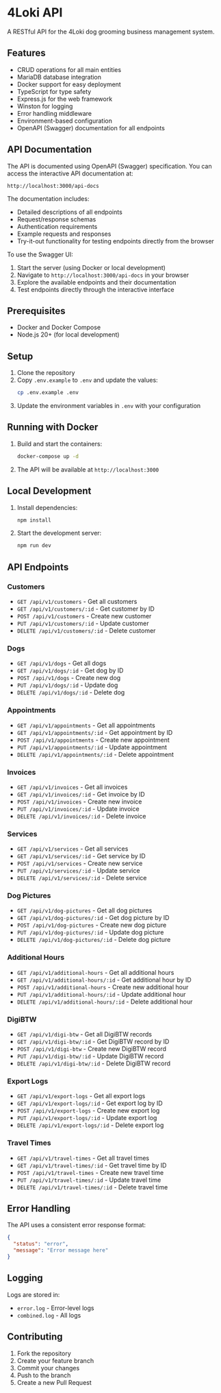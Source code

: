 # 4Loki API

A RESTful API for the 4Loki dog grooming business management system.

## Features

- CRUD operations for all main entities
- MariaDB database integration
- Docker support for easy deployment
- TypeScript for type safety
- Express.js for the web framework
- Winston for logging
- Error handling middleware
- Environment-based configuration
- OpenAPI (Swagger) documentation for all endpoints

## API Documentation

The API is documented using OpenAPI (Swagger) specification. You can access the interactive API documentation at:

```
http://localhost:3000/api-docs
```

The documentation includes:
- Detailed descriptions of all endpoints
- Request/response schemas
- Authentication requirements
- Example requests and responses
- Try-it-out functionality for testing endpoints directly from the browser

To use the Swagger UI:
1. Start the server (using Docker or local development)
2. Navigate to `http://localhost:3000/api-docs` in your browser
3. Explore the available endpoints and their documentation
4. Test endpoints directly through the interactive interface

## Prerequisites

- Docker and Docker Compose
- Node.js 20+ (for local development)

## Setup

1. Clone the repository
2. Copy `.env.example` to `.env` and update the values:
   ```bash
   cp .env.example .env
   ```
3. Update the environment variables in `.env` with your configuration

## Running with Docker

1. Build and start the containers:
   ```bash
   docker-compose up -d
   ```

2. The API will be available at `http://localhost:3000`

## Local Development

1. Install dependencies:
   ```bash
   npm install
   ```

2. Start the development server:
   ```bash
   npm run dev
   ```

## API Endpoints

### Customers
- `GET /api/v1/customers` - Get all customers
- `GET /api/v1/customers/:id` - Get customer by ID
- `POST /api/v1/customers` - Create new customer
- `PUT /api/v1/customers/:id` - Update customer
- `DELETE /api/v1/customers/:id` - Delete customer

### Dogs
- `GET /api/v1/dogs` - Get all dogs
- `GET /api/v1/dogs/:id` - Get dog by ID
- `POST /api/v1/dogs` - Create new dog
- `PUT /api/v1/dogs/:id` - Update dog
- `DELETE /api/v1/dogs/:id` - Delete dog

### Appointments
- `GET /api/v1/appointments` - Get all appointments
- `GET /api/v1/appointments/:id` - Get appointment by ID
- `POST /api/v1/appointments` - Create new appointment
- `PUT /api/v1/appointments/:id` - Update appointment
- `DELETE /api/v1/appointments/:id` - Delete appointment

### Invoices
- `GET /api/v1/invoices` - Get all invoices
- `GET /api/v1/invoices/:id` - Get invoice by ID
- `POST /api/v1/invoices` - Create new invoice
- `PUT /api/v1/invoices/:id` - Update invoice
- `DELETE /api/v1/invoices/:id` - Delete invoice

### Services
- `GET /api/v1/services` - Get all services
- `GET /api/v1/services/:id` - Get service by ID
- `POST /api/v1/services` - Create new service
- `PUT /api/v1/services/:id` - Update service
- `DELETE /api/v1/services/:id` - Delete service

### Dog Pictures
- `GET /api/v1/dog-pictures` - Get all dog pictures
- `GET /api/v1/dog-pictures/:id` - Get dog picture by ID
- `POST /api/v1/dog-pictures` - Create new dog picture
- `PUT /api/v1/dog-pictures/:id` - Update dog picture
- `DELETE /api/v1/dog-pictures/:id` - Delete dog picture

### Additional Hours
- `GET /api/v1/additional-hours` - Get all additional hours
- `GET /api/v1/additional-hours/:id` - Get additional hour by ID
- `POST /api/v1/additional-hours` - Create new additional hour
- `PUT /api/v1/additional-hours/:id` - Update additional hour
- `DELETE /api/v1/additional-hours/:id` - Delete additional hour

### DigiBTW
- `GET /api/v1/digi-btw` - Get all DigiBTW records
- `GET /api/v1/digi-btw/:id` - Get DigiBTW record by ID
- `POST /api/v1/digi-btw` - Create new DigiBTW record
- `PUT /api/v1/digi-btw/:id` - Update DigiBTW record
- `DELETE /api/v1/digi-btw/:id` - Delete DigiBTW record

### Export Logs
- `GET /api/v1/export-logs` - Get all export logs
- `GET /api/v1/export-logs/:id` - Get export log by ID
- `POST /api/v1/export-logs` - Create new export log
- `PUT /api/v1/export-logs/:id` - Update export log
- `DELETE /api/v1/export-logs/:id` - Delete export log

### Travel Times
- `GET /api/v1/travel-times` - Get all travel times
- `GET /api/v1/travel-times/:id` - Get travel time by ID
- `POST /api/v1/travel-times` - Create new travel time
- `PUT /api/v1/travel-times/:id` - Update travel time
- `DELETE /api/v1/travel-times/:id` - Delete travel time

## Error Handling

The API uses a consistent error response format:

```json
{
  "status": "error",
  "message": "Error message here"
}
```

## Logging

Logs are stored in:
- `error.log` - Error-level logs
- `combined.log` - All logs

## Contributing

1. Fork the repository
2. Create your feature branch
3. Commit your changes
4. Push to the branch
5. Create a new Pull Request 